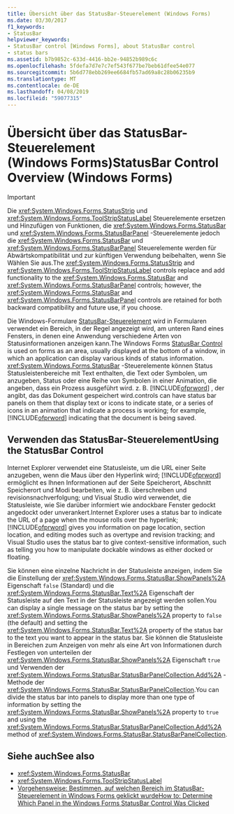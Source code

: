 ```yaml
---
title: Übersicht über das StatusBar-Steuerelement (Windows Forms)
ms.date: 03/30/2017
f1_keywords:
- StatusBar
helpviewer_keywords:
- StatusBar control [Windows Forms], about StatusBar control
- status bars
ms.assetid: b7b9852c-633d-4416-bb2e-94852b989c6c
ms.openlocfilehash: 5fdefa7d7e7c7ef543f677be7beb61dfee54e077
ms.sourcegitcommit: 5b6d778ebb269ee6684fb57ad69a8c28b06235b9
ms.translationtype: MT
ms.contentlocale: de-DE
ms.lasthandoff: 04/08/2019
ms.locfileid: "59077315"
---
```

# <a name="statusbar-control-overview-windows-forms"></a><span data-ttu-id="33b79-102">Übersicht über das StatusBar-Steuerelement (Windows Forms)</span><span class="sxs-lookup"><span data-stu-id="33b79-102">StatusBar Control Overview (Windows Forms)</span></span>
> [!IMPORTANT]
>  <span data-ttu-id="33b79-103">Die <xref:System.Windows.Forms.StatusStrip> und <xref:System.Windows.Forms.ToolStripStatusLabel> Steuerelemente ersetzen und Hinzufügen von Funktionen, die <xref:System.Windows.Forms.StatusBar> und <xref:System.Windows.Forms.StatusBarPanel> -Steuerelemente jedoch die <xref:System.Windows.Forms.StatusBar> und <xref:System.Windows.Forms.StatusBarPanel> Steuerelemente werden für Abwärtskompatibilität und zur künftigen Verwendung beibehalten, wenn Sie Wählen Sie aus.</span><span class="sxs-lookup"><span data-stu-id="33b79-103">The <xref:System.Windows.Forms.StatusStrip> and <xref:System.Windows.Forms.ToolStripStatusLabel> controls replace and add functionality to the <xref:System.Windows.Forms.StatusBar> and <xref:System.Windows.Forms.StatusBarPanel> controls; however, the <xref:System.Windows.Forms.StatusBar> and <xref:System.Windows.Forms.StatusBarPanel> controls are retained for both backward compatibility and future use, if you choose.</span></span>  
  
 <span data-ttu-id="33b79-104">Die Windows-Formulare [StatusBar-Steuerelement](statusbar-control-windows-forms.md) wird in Formularen verwendet ein Bereich, in der Regel angezeigt wird, am unteren Rand eines Fensters, in denen eine Anwendung verschiedene Arten von Statusinformationen anzeigen kann.</span><span class="sxs-lookup"><span data-stu-id="33b79-104">The Windows Forms [StatusBar Control](statusbar-control-windows-forms.md) is used on forms as an area, usually displayed at the bottom of a window, in which an application can display various kinds of status information.</span></span> <xref:System.Windows.Forms.StatusBar> <span data-ttu-id="33b79-105">-Steuerelemente können Status Statusleistenbereiche mit Text enthalten, die Text oder Symbolen, um anzugeben, Status oder eine Reihe von Symbolen in einer Animation, die angeben, dass ein Prozess ausgeführt wird. z. B. [!INCLUDE[ofprword](../../../../includes/ofprword-md.md)] , der angibt, das das Dokument gespeichert wird.</span><span class="sxs-lookup"><span data-stu-id="33b79-105">controls can have status bar panels on them that display text or icons to indicate state, or a series of icons in an animation that indicate a process is working; for example, [!INCLUDE[ofprword](../../../../includes/ofprword-md.md)] indicating that the document is being saved.</span></span>  
  
## <a name="using-the-statusbar-control"></a><span data-ttu-id="33b79-106">Verwenden das StatusBar-Steuerelement</span><span class="sxs-lookup"><span data-stu-id="33b79-106">Using the StatusBar Control</span></span>  
 <span data-ttu-id="33b79-107">Internet Explorer verwendet eine Statusleiste, um die URL einer Seite anzugeben, wenn die Maus über den Hyperlink wird; [!INCLUDE[ofprword](../../../../includes/ofprword-md.md)] ermöglicht es Ihnen Informationen auf der Seite Speicherort, Abschnitt Speicherort und Modi bearbeiten, wie z. B. überschreiben und revisionsnachverfolgung; und Visual Studio wird verwendet, die Statusleiste, wie Sie darüber informiert wie andockbare Fenster gedockt angedockt oder unverankert.</span><span class="sxs-lookup"><span data-stu-id="33b79-107">Internet Explorer uses a status bar to indicate the URL of a page when the mouse rolls over the hyperlink; [!INCLUDE[ofprword](../../../../includes/ofprword-md.md)] gives you information on page location, section location, and editing modes such as overtype and revision tracking; and Visual Studio uses the status bar to give context-sensitive information, such as telling you how to manipulate dockable windows as either docked or floating.</span></span>  
  
 <span data-ttu-id="33b79-108">Sie können eine einzelne Nachricht in der Statusleiste anzeigen, indem Sie die Einstellung der <xref:System.Windows.Forms.StatusBar.ShowPanels%2A> Eigenschaft `false` (Standard) und die <xref:System.Windows.Forms.StatusBar.Text%2A> Eigenschaft der Statusleiste auf den Text in der Statusleiste angezeigt werden sollen.</span><span class="sxs-lookup"><span data-stu-id="33b79-108">You can display a single message on the status bar by setting the <xref:System.Windows.Forms.StatusBar.ShowPanels%2A> property to `false` (the default) and setting the <xref:System.Windows.Forms.StatusBar.Text%2A> property of the status bar to the text you want to appear in the status bar.</span></span> <span data-ttu-id="33b79-109">Sie können die Statusleiste in Bereichen zum Anzeigen von mehr als eine Art von Informationen durch Festlegen von unterteilen der <xref:System.Windows.Forms.StatusBar.ShowPanels%2A> Eigenschaft `true` und Verwenden der <xref:System.Windows.Forms.StatusBar.StatusBarPanelCollection.Add%2A> -Methode der <xref:System.Windows.Forms.StatusBar.StatusBarPanelCollection>.</span><span class="sxs-lookup"><span data-stu-id="33b79-109">You can divide the status bar into panels to display more than one type of information by setting the <xref:System.Windows.Forms.StatusBar.ShowPanels%2A> property to `true` and using the <xref:System.Windows.Forms.StatusBar.StatusBarPanelCollection.Add%2A> method of <xref:System.Windows.Forms.StatusBar.StatusBarPanelCollection>.</span></span>  
  
## <a name="see-also"></a><span data-ttu-id="33b79-110">Siehe auch</span><span class="sxs-lookup"><span data-stu-id="33b79-110">See also</span></span>

- <xref:System.Windows.Forms.StatusBar>
- <xref:System.Windows.Forms.ToolStripStatusLabel>
- [<span data-ttu-id="33b79-111">Vorgehensweise: Bestimmen, auf welchen Bereich im StatusBar-Steuerelement in Windows Forms geklickt wurde</span><span class="sxs-lookup"><span data-stu-id="33b79-111">How to: Determine Which Panel in the Windows Forms StatusBar Control Was Clicked</span></span>](determine-which-panel-wf-statusbar-control-was-clicked.md)

